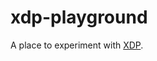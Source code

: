 # xdp-playground

A place to experiment with [XDP][0].

[0]: http://prototype-kernel.readthedocs.io/en/latest/networking/XDP/introduction.html#what-is-xdp
